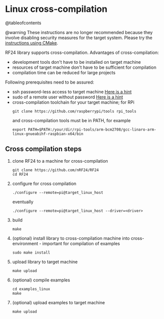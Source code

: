 # Linux cross-compilation

@tableofcontents

<!-- markdownlint-disable MD031 -->
@warning These instructions are no longer recommended because they involve disabling security measures
for the target system. Please try the [instructions using CMake](using_cmake.md).

RF24 library supports cross-compilation. Advantages of cross-compilation:

- development tools don't have to be installed on target machine
- resources of target machine don't have to be sufficient for compilation
- compilation time can be reduced for large projects

Following prerequisites need to be assured:

- ssh password-less access to target machine [Here is a hint](https://linuxconfig.org/passwordless-ssh)
- sudo of a remote user without password [Here is a hint](http://askubuntu.com/questions/334318/sudoers-file-enable-nopasswd-for-user-all-commands)
- cross-compilation toolchain for your target machine; for RPi
  ```shell
  git clone https://github.com/raspberrypi/tools rpi_tools
  ```
  and cross-compilation tools must be in PATH, for example
  ```shell
  export PATH=$PATH:/your/dir/rpi-tools/arm-bcm2708/gcc-linaro-arm-linux-gnueabihf-raspbian-x64/bin
  ```

## Cross compilation steps

1. clone RF24 to a machine for cross-compilation
   ```shell
   git clone https://github.com/nRF24/RF24
   cd RF24
   ```
2. configure for cross compilation
   ```shell
   ./configure --remote=pi@target_linux_host
   ```
   eventually
   ```shell
   ./configure --remote=pi@target_linux_host --driver=<driver>
   ```
3. build
   ```shell
   make
   ```
4. (optional) install library to cross-compilation machine into cross-environment - important for compilation of examples
   ```shell
   sudo make install
   ```
5. upload library to target machine
   ```shell
   make upload
   ```
6. (optional) compile examples
   ```shell
   cd examples_linux
   make
   ```
7. (optional) upload examples to target machine
   ```shell
   make upload
   ```
